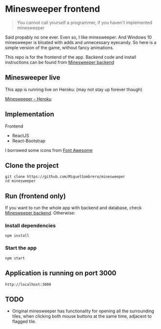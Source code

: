 # Minesweeper frontend

> You cannot call yourself a programmer, if you haven't implemented minesweeper

Said propably no one ever. Even so, I like minesweeper. And Windows 10 minesweeper is bloated with adds and unnecessary eyecandy. So here is a simple version of the game, without fancy animations.

This repo is for the frontend of the app. Backend code and install instructions can be found from [Minesweeper backend](https://github.com/MiguelSombrero/minesweeper-backend)

## Minesweeper live

This app is running live on Heroku:
(may not stay up forever though)

[Minesweeper - Heroku](https://tranquil-cove-34394.herokuapp.com/)

## Implementation

Frontend
- ReactJS
- React-Bootstrap

I borrowed some icons from [Font Awesome](https://fontawesome.com/)

## Clone the project

    git clone https://github.com/MiguelSombrero/minesweeper
    cd minesweeper

## Run (frontend only)

If you want to run the whole app with backend and database, check [Minesweeper backend](https://github.com/MiguelSombrero/minesweeper-backend). Otherwise:

### Install dependencies

    npm install

### Start the app

    npm start

## Application is running on port 3000

    http://localhost:3000

## TODO

- Original minesweeper has functionality for opening all the surrounding tiles, when clicking both mouse buttons at the same time, adjacent to flagged tile.